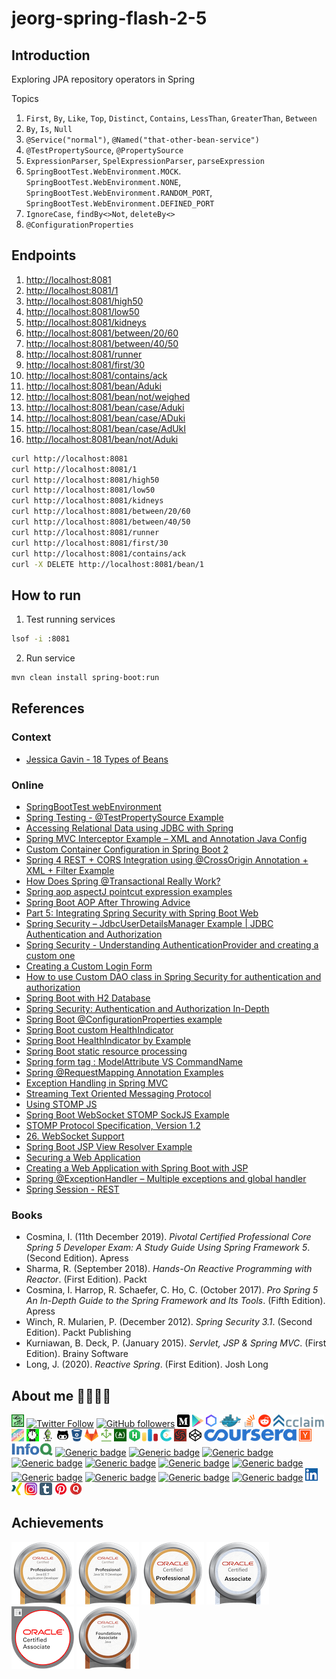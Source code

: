 # jeorg-spring-flash-2-5

## Introduction

Exploring JPA repository operators in Spring

Topics

1. `First`, `By`, `Like`, `Top`, `Distinct`, `Contains`, `LessThan`, `GreaterThan`, `Between`
2. `By`, `Is`, `Null`
3. `@Service("normal")`, `@Named("that-other-bean-service")`
4. `@TestPropertySource`, `@PropertySource`
5. `ExpressionParser`, `SpelExpressionParser`, `parseExpression`
6. `SpringBootTest.WebEnvironment.MOCK`. `SpringBootTest.WebEnvironment.NONE`, `SpringBootTest.WebEnvironment.RANDOM_PORT`, `SpringBootTest.WebEnvironment.DEFINED_PORT`
7. `IgnoreCase`, `findBy<>Not`, `deleteBy<>` 
8. `@ConfigurationProperties`

## Endpoints

1. [http://localhost:8081](http://localhost:8081)
2. [http://localhost:8081/1](http://localhost:8081/1)
3. [http://localhost:8081/high50](http://localhost:8081/high50)
4. [http://localhost:8081/low50](http://localhost:8081/low50)
5. [http://localhost:8081/kidneys](http://localhost:8081/kidneys)
6. [http://localhost:8081/between/20/60](http://localhost:8081/between/20/60)
7. [http://localhost:8081/between/40/50](http://localhost:8081/between/40/50)
8. [http://localhost:8081/runner](http://localhost:8081/runner)
9. [http://localhost:8081/first/30](http://localhost:8081/first/30)
10. [http://localhost:8081/contains/ack](http://localhost:8081/contains/ack)
11. [http://localhost:8081/bean/Aduki](http://localhost:8081/bean/Aduki)
12. [http://localhost:8081/bean/not/weighed](http://localhost:8081/bean/not/weighed)
13. [http://localhost:8081/bean/case/Aduki](http://localhost:8081/bean/case/Aduki)
14. [http://localhost:8081/bean/case/ADuki](http://localhost:8081/bean/case/ADuki)
15. [http://localhost:8081/bean/case/AdUkI](http://localhost:8081/bean/case/AdUkI)
16. [http://localhost:8081/bean/not/Aduki](http://localhost:8081/bean/not/Aduki)

```bash
curl http://localhost:8081
curl http://localhost:8081/1
curl http://localhost:8081/high50
curl http://localhost:8081/low50
curl http://localhost:8081/kidneys
curl http://localhost:8081/between/20/60
curl http://localhost:8081/between/40/50
curl http://localhost:8081/runner
curl http://localhost:8081/first/30
curl http://localhost:8081/contains/ack
curl -X DELETE http://localhost:8081/bean/1

```

## How to run

1. Test running services

```bash
lsof -i :8081
```

2. Run service

```bash
mvn clean install spring-boot:run
```

## References

### Context

- [Jessica Gavin - 18 Types of Beans](https://www.jessicagavin.com/types-of-beans/)

### Online

- [SpringBootTest webEnvironment](https://zhaoyichun.blogspot.com/2018/12/springboottest-webenvironment.html?m=1)
- [Spring Testing - @TestPropertySource Example](https://www.logicbig.com/tutorials/spring-framework/spring-core/test-property-source-annotation.html)
- [Accessing Relational Data using JDBC with Spring](https://spring.io/guides/gs/relational-data-access/)
- [Spring MVC Interceptor Example – XML and Annotation Java Config](https://howtodoinjava.com/spring-core/spring-mvc-interceptor-example/)
- [Custom Container Configuration in Spring Boot 2](https://www.javaprogramto.com/2020/04/spring-boot-embeddedservletcontainercustomizer-configurableembeddedservletcontainer.html)
- [Spring 4 REST + CORS Integration using @CrossOrigin Annotation + XML + Filter Example](https://www.concretepage.com/spring-4/spring-4-rest-cors-integration-using-crossorigin-annotation-xml-filter-example)
- [How Does Spring @Transactional Really Work?](https://dzone.com/articles/how-does-spring-transactional)
- [Spring aop aspectJ pointcut expression examples](https://howtodoinjava.com/spring-aop/aspectj-pointcut-expressions/)
- [Spring Boot AOP After Throwing Advice](https://www.javatpoint.com/spring-boot-aop-after-throwing-advice#:~:text=After%20throwing%20is%20an%20advice,implement%20the%20after%20throwing%20advice.)
- [Part 5: Integrating Spring Security with Spring Boot Web](https://spr.com/part-5-integrating-spring-security-with-spring-boot-web/)
- [Spring Security – JdbcUserDetailsManager Example | JDBC Authentication and Authorization](https://www.javainterviewpoint.com/spring-security-jdbcuserdetailsmanager-example/)
- [Spring Security - Understanding AuthenticationProvider and creating a custom one](https://www.logicbig.com/tutorials/spring-framework/spring-security/custom-authentication-provider.html)
- [Creating a Custom Login Form](https://docs.spring.io/spring-security/site/docs/4.2.20.RELEASE/guides/html5/form-javaconfig.html#obtaining-the-sample-project)
- [How to use Custom DAO class in Spring Security for authentication and authorization](http://www.javaroots.com/2013/03/how-to-use-custom-dao-classe-in-spring.html)
- [Spring Boot with H2 Database](https://howtodoinjava.com/spring-boot2/h2-database-example/)
- [Spring Security: Authentication and Authorization In-Depth](https://www.marcobehler.com/guides/spring-security)
- [Spring Boot @ConfigurationProperties example](https://mkyong.com/spring-boot/spring-boot-configurationproperties-example/)
- [Spring Boot custom HealthIndicator](https://blog.jayway.com/2014/07/22/spring-boot-custom-healthindicator/)
- [Spring Boot HealthIndicator by Example](https://stackoverflow.com/questions/47935369/spring-boot-healthindicator-by-example)
- [Spring Boot static resource processing](https://www.programmersought.com/article/2664508486/)
- [Spring form tag : ModelAttribute VS CommandName](http://mwakram.blogspot.com/2014/05/spring-form-tag-modelattribute-vs.html)
- [Spring @RequestMapping Annotation Examples](https://howtodoinjava.com/spring-mvc/spring-mvc-requestmapping-annotation-examples/)
- [Exception Handling in Spring MVC](https://spring.io/blog/2013/11/01/exception-handling-in-spring-mvc)
- [Streaming Text Oriented Messaging Protocol](https://en.wikipedia.org/wiki/Streaming_Text_Oriented_Messaging_Protocol)
- [Using STOMP JS](https://stomp-js.github.io/stomp-websocket/codo/extra/docs-src/Usage.md.html)
- [Spring Boot WebSocket STOMP SockJS Example](https://www.javaguides.net/2019/06/spring-boot-websocket-stomp-sockjs-example.html)
- [STOMP Protocol Specification, Version 1.2](https://stomp.github.io/stomp-specification-1.2.html#Abstract)
- [26. WebSocket Support](https://docs.spring.io/spring-framework/docs/4.3.x/spring-framework-reference/html/websocket.html)
- [Spring Boot JSP View Resolver Example](https://howtodoinjava.com/spring-boot/spring-boot-jsp-view-example/)
- [Securing a Web Application](https://spring.io/guides/gs/securing-web/)
- [Creating a Web Application with Spring Boot with JSP](https://www.springboottutorial.com/creating-web-application-with-spring-boot)
- [Spring @ExceptionHandler – Multiple exceptions and global handler](https://howtodoinjava.com/spring-core/spring-exceptionhandler-annotation/)
- [Spring Session - REST](https://docs.spring.io/spring-session/docs/current/reference/html5/guides/java-rest.html)

### Books

- Cosmina, I. (11th December 2019). <i>Pivotal Certified Professional Core Spring 5 Developer Exam: A Study Guide Using Spring Framework 5</i>. (Second Edition). Apress
- Sharma, R. (September 2018). <i>Hands-On Reactive Programming with Reactor</i>. (First Edition). Packt
- Cosmina, I. Harrop, R. Schaefer, C. Ho, C. (October 2017). <i>Pro Spring 5 An In-Depth Guide to the Spring Framework and Its Tools</i>. (Fifth Edition). Apress
- Winch, R. Mularien, P. (December 2012). <i>Spring Security 3.1</i>. (Second Edition). Packt Publishing
- Kurniawan, B. Deck, P. (January 2015). <i>Servlet, JSP & Spring MVC</i>. (First Edition). Brainy Software
- Long, J. (2020). <i>Reactive Spring</i>. (First Edition). Josh Long

## About me 👨🏽‍💻🚀

[![alt text](https://raw.githubusercontent.com/jesperancinha/project-signer/master/project-signer-templates/icons-20/JEOrgLogo-20.png "João Esperancinha Homepage")](http://joaofilipesabinoesperancinha.nl)
[![Twitter Follow](https://img.shields.io/twitter/follow/joaofse?label=João%20Esperancinha&style=social "Twitter")](https://twitter.com/joaofse)
[![GitHub followers](https://img.shields.io/github/followers/jesperancinha.svg?label=jesperancinha&style=social "GitHub")](https://github.com/jesperancinha)
[![alt text](https://raw.githubusercontent.com/jesperancinha/project-signer/master/project-signer-templates/icons-20/medium-20.png "Medium")](https://medium.com/@jofisaes)
[![alt text](https://raw.githubusercontent.com/jesperancinha/project-signer/master/project-signer-templates/icons-20/google-apps-20.png "Google Apps")](https://play.google.com/store/apps/developer?id=Joao+Filipe+Sabino+Esperancinha)
[![alt text](https://raw.githubusercontent.com/jesperancinha/project-signer/master/project-signer-templates/icons-20/sonatype-20.png "Sonatype Search Repos")](https://search.maven.org/search?q=org.jesperancinha)
[![alt text](https://raw.githubusercontent.com/jesperancinha/project-signer/master/project-signer-templates/icons-20/docker-20.png "Docker Images")](https://hub.docker.com/u/jesperancinha)
[![alt text](https://raw.githubusercontent.com/jesperancinha/project-signer/master/project-signer-templates/icons-20/stack-overflow-20.png)](https://stackoverflow.com/users/3702839/joao-esperancinha)
[![alt text](https://raw.githubusercontent.com/jesperancinha/project-signer/master/project-signer-templates/icons-20/reddit-20.png "Reddit")](https://www.reddit.com/user/jesperancinha/)
[![alt text](https://raw.githubusercontent.com/jesperancinha/project-signer/master/project-signer-templates/icons-20/acclaim-20.png "Acclaim")](https://www.youracclaim.com/users/joao-esperancinha/badges)
[![alt text](https://raw.githubusercontent.com/jesperancinha/project-signer/master/project-signer-templates/icons-20/devto-20.png "Dev To")](https://dev.to/jofisaes)
[![alt text](https://raw.githubusercontent.com/jesperancinha/project-signer/master/project-signer-templates/icons-20/hackernoon-20.jpeg "Hackernoon")](https://hackernoon.com/@jesperancinha)
[![alt text](https://raw.githubusercontent.com/jesperancinha/project-signer/master/project-signer-templates/icons-20/codeproject-20.png "Code Project")](https://www.codeproject.com/Members/jesperancinha)
[![alt text](https://raw.githubusercontent.com/jesperancinha/project-signer/master/project-signer-templates/icons-20/github-20.png "GitHub")](https://github.com/jesperancinha)
[![alt text](https://raw.githubusercontent.com/jesperancinha/project-signer/master/project-signer-templates/icons-20/bitbucket-20.png "BitBucket")](https://bitbucket.org/jesperancinha)
[![alt text](https://raw.githubusercontent.com/jesperancinha/project-signer/master/project-signer-templates/icons-20/gitlab-20.png "GitLab")](https://gitlab.com/jesperancinha)
[![alt text](https://raw.githubusercontent.com/jesperancinha/project-signer/master/project-signer-templates/icons-20/bintray-20.png "BinTray")](https://bintray.com/jesperancinha)
[![alt text](https://raw.githubusercontent.com/jesperancinha/project-signer/master/project-signer-templates/icons-20/free-code-camp-20.jpg "FreeCodeCamp")](https://www.freecodecamp.org/jofisaes)
[![alt text](https://raw.githubusercontent.com/jesperancinha/project-signer/master/project-signer-templates/icons-20/hackerrank-20.png "HackerRank")](https://www.hackerrank.com/jofisaes)
[![alt text](https://raw.githubusercontent.com/jesperancinha/project-signer/master/project-signer-templates/icons-20/codeforces-20.png "Code Forces")](https://codeforces.com/profile/jesperancinha)
[![alt text](https://raw.githubusercontent.com/jesperancinha/project-signer/master/project-signer-templates/icons-20/codebyte-20.png "Codebyte")](https://coderbyte.com/profile/jesperancinha)
[![alt text](https://raw.githubusercontent.com/jesperancinha/project-signer/master/project-signer-templates/icons-20/codewars-20.png "CodeWars")](https://www.codewars.com/users/jesperancinha)
[![alt text](https://raw.githubusercontent.com/jesperancinha/project-signer/master/project-signer-templates/icons-20/codepen-20.png "Code Pen")](https://codepen.io/jesperancinha)
[![alt text](https://raw.githubusercontent.com/jesperancinha/project-signer/master/project-signer-templates/icons-20/coursera-20.png "Coursera")](https://www.coursera.org/user/da3ff90299fa9297e283ee8e65364ffb)
[![alt text](https://raw.githubusercontent.com/jesperancinha/project-signer/master/project-signer-templates/icons-20/hacker-news-20.png "Hacker News")](https://news.ycombinator.com/user?id=jesperancinha)
[![alt text](https://raw.githubusercontent.com/jesperancinha/project-signer/master/project-signer-templates/icons-20/infoq-20.png "InfoQ")](https://www.infoq.com/profile/Joao-Esperancinha.2/)
[![Generic badge](https://img.shields.io/static/v1.svg?label=Articles&message=Across%20The%20Web&color=purple)](https://github.com/jesperancinha/project-signer/blob/master/project-signer-templates/Articles.md)
[![Generic badge](https://img.shields.io/static/v1.svg?label=Homepage&message=Time%20Disruption%20Studios&color=6495ED)](http://tds.joaofilipesabinoesperancinha.nl/)
[![Generic badge](https://img.shields.io/static/v1.svg?label=Homepage&message=Image%20Train%20Filters&color=6495ED)](http://itf.joaofilipesabinoesperancinha.nl/)
[![Generic badge](https://img.shields.io/static/v1.svg?label=Homepage&message=MancalaJE&color=6495ED)](http://mancalaje.joaofilipesabinoesperancinha.nl/)
[![Generic badge](https://img.shields.io/static/v1.svg?label=All%20Badges&message=Badges&color=red)](https://github.com/jesperancinha/project-signer/blob/master/project-signer-templates/Badges.md)
[![Generic badge](https://img.shields.io/static/v1.svg?label=Status&message=Project%20Status&color=red)](https://github.com/jesperancinha/project-signer/blob/master/project-signer-templates/Status.md)
[![Generic badge](https://img.shields.io/static/v1.svg?label=GitHub&message=ITF%20Chartizate%20Android&color=yellow)](https://github.com/JEsperancinhaOrg/itf-chartizate-android)
[![Generic badge](https://img.shields.io/static/v1.svg?label=GitHub&message=ITF%20Chartizate%20Java&color=yellow)](https://github.com/JEsperancinhaOrg/itf-chartizate-modules/tree/master/itf-chartizate-java)
[![Generic badge](https://img.shields.io/static/v1.svg?label=GitHub&message=ITF%20Chartizate%20API&color=yellow)](https://github.com/JEsperancinhaOrg/itf-chartizate/tree/master/itf-chartizate-api)
[![Generic badge](https://img.shields.io/static/v1.svg?label=GitHub&message=Markdowner%20Core&color=yellow)](https://github.com/jesperancinha/markdowner/tree/master/markdowner-core)
[![Generic badge](https://img.shields.io/static/v1.svg?label=GitHub&message=Markdowner%20Filter&color=yellow)](https://github.com/jesperancinha/markdowner/tree/master/markdowner-filter)
[![alt text](https://raw.githubusercontent.com/jesperancinha/project-signer/master/project-signer-templates/icons-20/linkedin-20.png "LinkedIn")](https://www.linkedin.com/in/joaoesperancinha/)
[![alt text](https://raw.githubusercontent.com/jesperancinha/project-signer/master/project-signer-templates/icons-20/xing-20.png "Xing")](https://www.xing.com/profile/Joao_Esperancinha/cv)
[![alt text](https://raw.githubusercontent.com/jesperancinha/project-signer/master/project-signer-templates/icons-20/instagram-20.png "Instagram")](https://www.instagram.com/jesperancinha/)
[![alt text](https://raw.githubusercontent.com/jesperancinha/project-signer/master/project-signer-templates/icons-20/tumblr-20.png "Tumblr")](https://jofisaes.tumblr.com/)
[![alt text](https://raw.githubusercontent.com/jesperancinha/project-signer/master/project-signer-templates/icons-20/pinterest-20.png "Pinterest")](https://nl.pinterest.com/jesperancinha/)
[![alt text](https://raw.githubusercontent.com/jesperancinha/project-signer/master/project-signer-templates/icons-20/quora-20.png "Quora")](https://nl.quora.com/profile/Jo%C3%A3o-Esperancinha)

## Achievements

[![Oracle Certified Professional, JEE 7 Developer](https://raw.githubusercontent.com/jesperancinha/project-signer/master/project-signer-templates/badges/oracle-certified-professional-java-ee-7-application-developer-100.png "Oracle Certified Professional, JEE7 Developer")](https://www.youracclaim.com/badges/27a14e06-f591-4105-91ca-8c3215ef39a2/public_url)
[![Oracle Certified Professional, Java SE 11 Programmer](https://raw.githubusercontent.com/jesperancinha/project-signer/master/project-signer-templates/badges/oracle-certified-professional-java-se-11-developer-100.png "Oracle Certified Professional, Java SE 11 Programmer")](https://www.youracclaim.com/badges/87609d8e-27c5-45c9-9e42-60a5e9283280/public_url)
[![Oracle Certified Professional, Java SE 8 Programmer](https://raw.githubusercontent.com/jesperancinha/project-signer/master/project-signer-templates/badges/oracle-certified-professional-java-se-8-programmer-100.png "Oracle Certified Professional, Java SE 8 Programmer")](https://www.youracclaim.com/badges/92e036f5-4e11-4cff-9935-3e62266d2074/public_url)
[![Oracle Certified Associate, Java SE 8 Programmer](https://raw.githubusercontent.com/jesperancinha/project-signer/master/project-signer-templates/badges/oracle-certified-associate-java-se-8-programmer-100.png "Oracle Certified Associate, Java SE 8 Programmer")](https://www.youracclaim.com/badges/a206436d-6fd8-4ca1-8feb-38a838446ee7/public_url)
[![Oracle Certified Associate, Java SE 7 Programmer](https://raw.githubusercontent.com/jesperancinha/project-signer/master/project-signer-templates/badges/oracle-certified-associate-java-se-7-programmer-100.png "Oracle Certified Associate, Java SE 7 Programmer")](https://www.youracclaim.com/badges/f4c6cc1e-cb52-432b-904d-36d266112225/public_url)
[![Oracle Certified Junior Associate](https://raw.githubusercontent.com/jesperancinha/project-signer/master/project-signer-templates/badges/oracle-certified-foundations-associate-java-100.png "Oracle Certified Foundations Associate")](https://www.youracclaim.com/badges/6db92c1e-7bca-4856-9543-0d5ed0182794/public_url)
